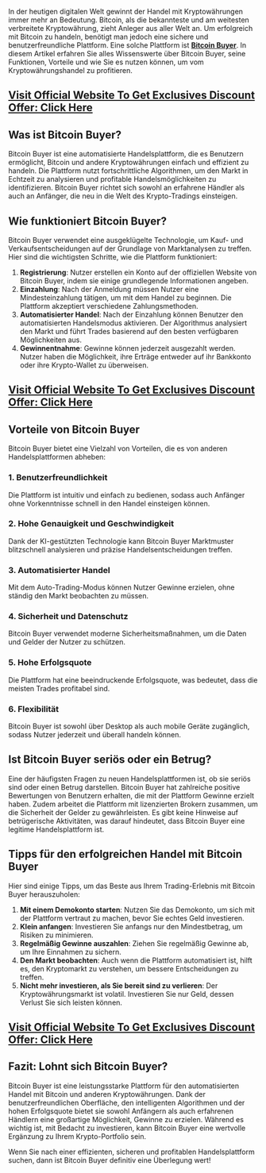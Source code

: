 <p data-pm-slice="1 1 []">In der heutigen digitalen Welt gewinnt der Handel mit Kryptowährungen immer mehr an Bedeutung. Bitcoin, als die bekannteste und am weitesten verbreitete Kryptowährung, zieht Anleger aus aller Welt an. Um erfolgreich mit Bitcoin zu handeln, benötigt man jedoch eine sichere und benutzerfreundliche Plattform. Eine solche Plattform ist <a href="https://mydealsjunction.info/get-bitcoinbuyer"><strong>Bitcoin Buyer</strong></a>. In diesem Artikel erfahren Sie alles Wissenswerte über Bitcoin Buyer, seine Funktionen, Vorteile und wie Sie es nutzen können, um vom Kryptowährungshandel zu profitieren.</p>

<h2><a href="https://mydealsjunction.info/get-bitcoinbuyer"><strong>Visit Official Website To Get Exclusives Discount Offer: Click Here</strong></a></h2>
<h2>Was ist Bitcoin Buyer?</h2>
Bitcoin Buyer ist eine automatisierte Handelsplattform, die es Benutzern ermöglicht, Bitcoin und andere Kryptowährungen einfach und effizient zu handeln. Die Plattform nutzt fortschrittliche Algorithmen, um den Markt in Echtzeit zu analysieren und profitable Handelsmöglichkeiten zu identifizieren. Bitcoin Buyer richtet sich sowohl an erfahrene Händler als auch an Anfänger, die neu in die Welt des Krypto-Tradings einsteigen.
<h2>Wie funktioniert Bitcoin Buyer?</h2>
Bitcoin Buyer verwendet eine ausgeklügelte Technologie, um Kauf- und Verkaufsentscheidungen auf der Grundlage von Marktanalysen zu treffen. Hier sind die wichtigsten Schritte, wie die Plattform funktioniert:
<ol start="1" data-spread="false">
 	<li><strong>Registrierung</strong>: Nutzer erstellen ein Konto auf der offiziellen Website von Bitcoin Buyer, indem sie einige grundlegende Informationen angeben.</li>
 	<li><strong>Einzahlung</strong>: Nach der Anmeldung müssen Nutzer eine Mindesteinzahlung tätigen, um mit dem Handel zu beginnen. Die Plattform akzeptiert verschiedene Zahlungsmethoden.</li>
 	<li><strong>Automatisierter Handel</strong>: Nach der Einzahlung können Benutzer den automatisierten Handelsmodus aktivieren. Der Algorithmus analysiert den Markt und führt Trades basierend auf den besten verfügbaren Möglichkeiten aus.</li>
 	<li><strong>Gewinnentnahme</strong>: Gewinne können jederzeit ausgezahlt werden. Nutzer haben die Möglichkeit, ihre Erträge entweder auf ihr Bankkonto oder ihre Krypto-Wallet zu überweisen.</li>
</ol>
<h2><a href="https://mydealsjunction.info/get-bitcoinbuyer"><strong>Visit Official Website To Get Exclusives Discount Offer: Click Here</strong></a></h2>
<h2>Vorteile von Bitcoin Buyer</h2>
Bitcoin Buyer bietet eine Vielzahl von Vorteilen, die es von anderen Handelsplattformen abheben:
<h3>1. Benutzerfreundlichkeit</h3>
Die Plattform ist intuitiv und einfach zu bedienen, sodass auch Anfänger ohne Vorkenntnisse schnell in den Handel einsteigen können.
<h3>2. Hohe Genauigkeit und Geschwindigkeit</h3>
Dank der KI-gestützten Technologie kann Bitcoin Buyer Marktmuster blitzschnell analysieren und präzise Handelsentscheidungen treffen.
<h3>3. Automatisierter Handel</h3>
Mit dem Auto-Trading-Modus können Nutzer Gewinne erzielen, ohne ständig den Markt beobachten zu müssen.
<h3>4. Sicherheit und Datenschutz</h3>
Bitcoin Buyer verwendet moderne Sicherheitsmaßnahmen, um die Daten und Gelder der Nutzer zu schützen.
<h3>5. Hohe Erfolgsquote</h3>
Die Plattform hat eine beeindruckende Erfolgsquote, was bedeutet, dass die meisten Trades profitabel sind.
<h3>6. Flexibilität</h3>
Bitcoin Buyer ist sowohl über Desktop als auch mobile Geräte zugänglich, sodass Nutzer jederzeit und überall handeln können.
<h2>Ist Bitcoin Buyer seriös oder ein Betrug?</h2>
Eine der häufigsten Fragen zu neuen Handelsplattformen ist, ob sie seriös sind oder einen Betrug darstellen. Bitcoin Buyer hat zahlreiche positive Bewertungen von Benutzern erhalten, die mit der Plattform Gewinne erzielt haben. Zudem arbeitet die Plattform mit lizenzierten Brokern zusammen, um die Sicherheit der Gelder zu gewährleisten. Es gibt keine Hinweise auf betrügerische Aktivitäten, was darauf hindeutet, dass Bitcoin Buyer eine legitime Handelsplattform ist.
<h2>Tipps für den erfolgreichen Handel mit Bitcoin Buyer</h2>
Hier sind einige Tipps, um das Beste aus Ihrem Trading-Erlebnis mit Bitcoin Buyer herauszuholen:
<ol start="1" data-spread="false">
 	<li><strong>Mit einem Demokonto starten</strong>: Nutzen Sie das Demokonto, um sich mit der Plattform vertraut zu machen, bevor Sie echtes Geld investieren.</li>
 	<li><strong>Klein anfangen</strong>: Investieren Sie anfangs nur den Mindestbetrag, um Risiken zu minimieren.</li>
 	<li><strong>Regelmäßig Gewinne auszahlen</strong>: Ziehen Sie regelmäßig Gewinne ab, um Ihre Einnahmen zu sichern.</li>
 	<li><strong>Den Markt beobachten</strong>: Auch wenn die Plattform automatisiert ist, hilft es, den Kryptomarkt zu verstehen, um bessere Entscheidungen zu treffen.</li>
 	<li><strong>Nicht mehr investieren, als Sie bereit sind zu verlieren</strong>: Der Kryptowährungsmarkt ist volatil. Investieren Sie nur Geld, dessen Verlust Sie sich leisten können.</li>
</ol>
<h2><a href="https://mydealsjunction.info/get-bitcoinbuyer"><strong>Visit Official Website To Get Exclusives Discount Offer: Click Here</strong></a></h2>
<h2>Fazit: Lohnt sich Bitcoin Buyer?</h2>
Bitcoin Buyer ist eine leistungsstarke Plattform für den automatisierten Handel mit Bitcoin und anderen Kryptowährungen. Dank der benutzerfreundlichen Oberfläche, den intelligenten Algorithmen und der hohen Erfolgsquote bietet sie sowohl Anfängern als auch erfahrenen Händlern eine großartige Möglichkeit, Gewinne zu erzielen. Während es wichtig ist, mit Bedacht zu investieren, kann Bitcoin Buyer eine wertvolle Ergänzung zu Ihrem Krypto-Portfolio sein.

Wenn Sie nach einer effizienten, sicheren und profitablen Handelsplattform suchen, dann ist Bitcoin Buyer definitiv eine Überlegung wert!

&nbsp;
